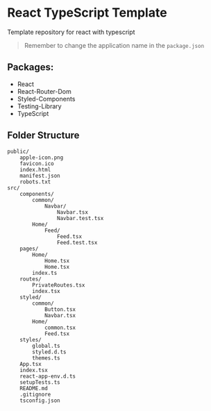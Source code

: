 # React TypeScript Template
Template repository for react with typescript

> Remember to change the application name in the `package.json`

## Packages:
- React
- React-Router-Dom
- Styled-Components
- Testing-Library
- TypeScript

## Folder Structure
```
public/
    apple-icon.png
    favicon.ico
    index.html
    manifest.json
    robots.txt
src/
    components/
        common/
            Navbar/
                Navbar.tsx
                Navbar.test.tsx
        Home/
            Feed/
                Feed.tsx
                Feed.test.tsx
    pages/
        Home/
            Home.tsx
            Home.tsx
        index.ts
    routes/
        PrivateRoutes.tsx
        index.tsx
    styled/
        common/
            Button.tsx
            Navbar.tsx
        Home/
            common.tsx
            Feed.tsx
    styles/
        global.ts
        styled.d.ts
        themes.ts
    App.tsx
    index.tsx
    react-app-env.d.ts
    setupTests.ts
    README.md
    .gitignore
    tsconfig.json
```
